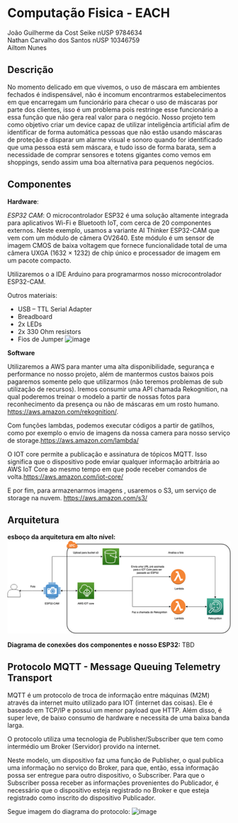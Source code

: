 # Computação Fisica - EACH

João Guilherme da Cost Seike nUSP 9784634  
Nathan Carvalho dos Santos nUSP 10346759  
Ailtom Nunes

## Descrição ##

No momento delicado em que vivemos, o uso de máscara em ambientes fechados é indispensável, não é incomum encontrarmos estabelecimentos em que encarregam um funcionário para checar o uso de máscaras por parte dos clientes, isso é um problema pois restringe esse funcionário a essa função que não gera real valor para o negócio. Nosso projeto tem como objetivo criar um device capaz de utilizar inteligência artificial afim de identificar de forma automática pessoas que não estão usando máscaras de proteção e disparar um alarme visual e sonoro quando for identificado que uma pessoa está sem máscara, e tudo isso de forma barata, sem a necessidade de comprar sensores e totens gigantes como vemos em shoppings, sendo assim uma boa alternativa para pequenos negócios.

## Componentes

**Hardware**:

*ESP32 CAM*: O microcontrolador ESP32 é uma solução altamente integrada para aplicativos Wi-Fi e Bluetooth IoT, com cerca de 20 componentes externos. Neste exemplo, usamos a variante AI Thinker ESP32-CAM que vem com um módulo de câmera OV2640. Este módulo é um sensor de imagem CMOS de baixa voltagem que fornece funcionalidade total de uma câmera UXGA (1632 × 1232) de chip único e processador de imagem em um pacote compacto.

Utilizaremos o a IDE Arduino para programarmos nosso microcontrolador ESP32-CAM.

Outros materiais:

* USB – TTL Serial Adapter
* Breadboard
* 2x LEDs
* 2x 330 Ohm resistors
* Fios de Jumper
 ![image](https://user-images.githubusercontent.com/25963198/135671686-b984298c-b3e7-4dda-b407-e88d3366e73a.png)

**Software**

Utilizaremos a AWS para manter uma alta disponibilidade, segurança e performance no nosso projeto, além de mantermos custos baixos pois pagaremos somente pelo que utilizarmos (não teremos problemas de sub utilização de recursos).
Iremos consumir uma API chamada Rekognition, na qual poderemos treinar o modelo a partir de nossas fotos para reconhecimento da presença ou não de máscaras em um rosto humano. https://aws.amazon.com/rekognition/.

Com funções lambdas, podemos executar códigos a partir de gatilhos, como por exemplo o envio de imagens da nossa camera para nosso serviço de storage.https://aws.amazon.com/lambda/

O IOT core permite a publicação e assinatura de tópicos MQTT. Isso significa que o dispositivo pode enviar qualquer informação arbitrária ao AWS IoT Core ao mesmo tempo em que pode receber comandos de volta.https://aws.amazon.com/iot-core/

E por fim, para armazenarmos imagens , usaremos o S3, um serviço de storage na nuvem. https://aws.amazon.com/s3/


## Arquitetura ##
 **esboço da arquitetura em alto nível:**
  ![image](diagrana_cf.png)
 
 **Diagrama de conexões dos componentes e nosso ESP32:**
  TBD
  
## Protocolo MQTT - Message Queuing Telemetry Transport ##

MQTT é um protocolo de troca de informação entre máquinas (M2M)  através da internet muito utilizado para IOT (internet das coisas). Ele é baseado em TCP/IP e possui um menor payload que HTTP. Além disso, é super leve, de baixo consumo de hardware e necessita de uma baixa banda larga.

O protocolo utiliza uma tecnologia de Publisher/Subscriber que tem como intermédio um Broker (Servidor) provido na internet.

Neste modelo, um dispositivo faz uma função de Publisher, o qual publica uma informação no serviço do Broker, para que, então, essa informação possa ser entregue para outro dispositivo, o Subscriber. Para que o Subscriber possa receber as informações provenientes do Publicador, é necessário que o dispositivo esteja registrado no Broker e que esteja registrado como inscrito do dispositivo Publicador.

Segue imagem do diagrama do protocolo: 
![image](diagrama_mqtt.png)
 
